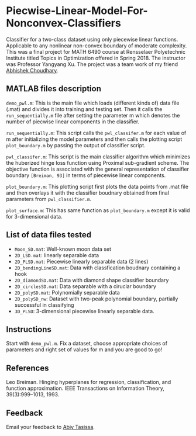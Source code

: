 # Piecwise-Linear-Model-For-Nonconvex-Classifiers
Classifier for a two-class dataset using only piecewise linear functions. Applicable to any nonlinear non-convex boundary of moderate complexity. This was a final project for MATH 6490 course at Rensselaer Polyetechnic Institute titled Topics in Optimization offered in Spring 2018. The instructor was Professor Yangyang Xu. The project was a team work of my friend [Abhishek Choudhary](https://github.com/abhiachoudhary).

## MATLAB files description
`demo_pwl.m`: This is the main file which loads (different kinds of) data file (.mat) and divides it into training and testing set. Then it calls the `run_sequentially.m` file after setting the parameter m which denotes the number of piecwise linear components in the classifier. 

`run_sequentially.m`: This script calls the `pwl_classifer.m` for each value of m after initializing the model parameters and then calls the plotting script `plot_boundary.m` by passing the output of classifier script. 

`pwl_classifer.m`: This script is the main classifier algorithm which minimizes the huberized hinge loss function using Proximal sub-gradient scheme. The objective function is associated with the general representation of classifier boundary `[Breiman, 93]` in terms of piecewise linear components. 

`plot_boundary.m`: This plotting script first plots the data points from .mat file and then overlays it with the classifier boudnary obtained from final parameters from `pwl_classifier.m`.

`plot_surface.m`: This has same function as `plot_boundary.m` except it is valid for 3-dimensional data.

## List of data files tested
* `Moon_SD.mat`: Well-known moon data set
* `2D_LSD.mat`: linearly separable data
* `2D_PLSD.mat`: Piecewise linearly separable data (2 lines)
* `2D_bendingLineSD.mat`: Data with classfication boudnary containing a hook 
* `2D_diamondSD.mat`: Data with diamond shape classifier boundary
* `2D_circlesSD.mat`: Data separable with a ciruclar boundary
* `2D_polySD.mat`: Polynomially separable data
* `2D_polySD_nw`: Dataset with two-peak polynomial boundary, partially successful in classifying
* `3D_PLSD`: 3-dimensional piecewise linearly separable data.

## Instructions
Start with `demo_pwl.m`. Fix a dataset, choose appropriate choices of parameters and right set of values for m and you are good to go!

## References
Leo Breiman. Hinging hyperplanes for regression, classification, and function approximation. IEEE
Transactions on Information Theory, 39(3):999–1013, 1993.

## Feedback
Email your feedback to <a href="mailto:abiy19@gmail.com">Abiy Tasissa</a>.
